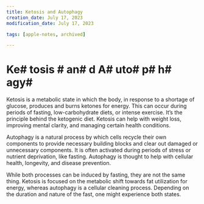 ```yaml
---
title: Ketosis and Autophagy
creation_date: July 17, 2023
modification_date: July 17, 2023

tags: [apple-notes, archived]

---
```



# Ke# tosis # an# d A# uto# p# h# agy# 

Ketosis is a metabolic state in which the body, in response to a shortage of glucose, produces and burns ketones for energy. This can occur during periods of fasting, low-carbohydrate diets, or intense exercise. It’s the principle behind the ketogenic diet. Ketosis can help with weight loss, improving mental clarity, and managing certain health conditions.

Autophagy is a natural process by which cells recycle their own components to provide necessary building blocks and clear out damaged or unnecessary components. It is often activated during periods of stress or nutrient deprivation, like fasting. Autophagy is thought to help with cellular health, longevity, and disease prevention.

While both processes can be induced by fasting, they are not the same thing. Ketosis is focused on the metabolic shift towards fat utilization for energy, whereas autophagy is a cellular cleaning process. Depending on the duration and nature of the fast, one might experience both states. 
